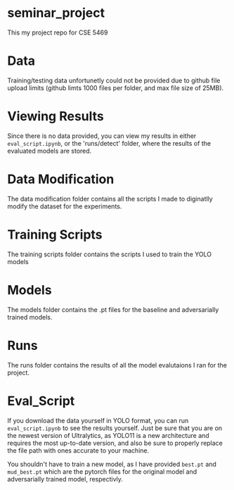 # seminar_project
This my project repo for CSE 5469

# Data 
Training/testing data unfortunetly could not be provided due to github file upload limits (github limts 1000 files per folder, and max file size of 25MB).

# Viewing Results
Since there is no data provided, you can view my results in either `eval_script.ipynb`, or the 'runs/detect' folder, where the results of the evaluated models are stored.

# Data Modification
The data modification folder contains all the scripts I made to diginatlly modify the dataset for the experiments.

# Training Scripts
The training scripts folder contains the scripts I used to train the YOLO models

# Models
The models folder contains the .pt files for the baseline and adversarially trained models.

# Runs
The runs folder contains the results of all the model evalutaions I ran for the project.
# Eval_Script
If you download the data yourself in YOLO format, you can run `eval_script.ipynb` to see the results yourself. Just be sure that you are on the newest version of Ultralytics, as YOLO11 is a new architecture and requires the most up-to-date version, and also be sure to properly replace the file path with ones accurate to your machine.

You shouldn't have to train a new model, as I have provided `best.pt` and `mud_best.pt` which are the pytorch files for the original model and adversarially trained model, respectivly.

